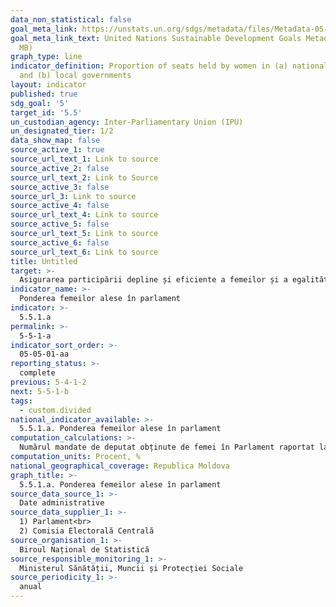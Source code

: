 ```yaml
---
data_non_statistical: false
goal_meta_link: https://unstats.un.org/sdgs/metadata/files/Metadata-05-05-01.pdf
goal_meta_link_text: United Nations Sustainable Development Goals Metadata (PDF 4.0
  MB)
graph_type: line
indicator_definition: Proportion of seats held by women in (a) national parliaments
  and (b) local governments
layout: indicator
published: true
sdg_goal: '5'
target_id: '5.5'
un_custodian_agency: Inter-Parliamentary Union (IPU)
un_designated_tier: 1/2
data_show_map: false
source_active_1: true
source_url_text_1: Link to source
source_active_2: false
source_url_text_2: Link to Source
source_active_3: false
source_url_3: Link to source
source_active_4: false
source_url_text_4: Link to source
source_active_5: false
source_url_text_5: Link to source
source_active_6: false
source_url_text_6: Link to source
title: Untitled
target: >-
  Asigurarea participării depline și eficiente a femeilor și a egalității de șanse la ocuparea de posturi de conducere la toate nivelurile de luare a deciziilor în viața politică, economică și publică
indicator_name: >-
  Ponderea femeilor alese în parlament
indicator: >-
  5.5.1.a
permalink: >-
  5-5-1-a
indicator_sort_order: >-
  05-05-01-aa
reporting_status: >-
  complete
previous: 5-4-1-2
next: 5-5-1-b
tags:
  - custom.divided
national_indicator_available: >-
  5.5.1.a. Ponderea femeilor alese în parlament
computation_calculations: >-
  Numărul mandate de deputat obținute de femei în Parlament raportat la numărul total de deputați*100
computation_units: Procent, %
national_geographical_coverage: Republica Moldova
graph_title: >-
  5.5.1.a. Ponderea femeilor alese în parlament
source_data_source_1: >-
  Date administrative
source_data_supplier_1: >-
  1) Parlament<br> 
  2) Comisia Electorală Centrală
source_organisation_1: >-
  Biroul Național de Statistică
source_responsible_monitoring_1: >-
  Ministerul Sănătății, Muncii și Protecției Sociale
source_periodicity_1: >-
  anual
---
```

